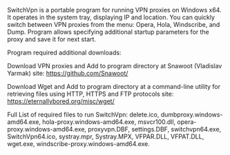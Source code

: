 SwitchVpn is a portable program for running VPN proxies on Windows x64.
It operates in the system tray, displaying IP and location. 
You can quickly switch between VPN proxies from the menu: Opera, Hola, Windscribe, and Dump.
Program allows specifying additional startup parameters for the proxy and save it for next start.

Program required additional downloads:

Download VPN proxies and Add to program directory at Snawoot (Vladislav Yarmak) site: 
https://github.com/Snawoot/

Download Wget and Add to program directory at a command-line utility for retrieving files using HTTP, HTTPS and FTP protocols site:
https://eternallybored.org/misc/wget/

Full List of required files to run SwitchVpn:
delete.ico,
dumbproxy.windows-amd64.exe,
hola-proxy.windows-amd64.exe,
msvcr100.dll,
opera-proxy.windows-amd64.exe,
proxyvpn.DBF,
settings.DBF,
switchvpn64.exe,
SwitchVpn64.ico,
systray.mpr,
Systray.MPX,
VFPAR.DLL,
VFPAT.DLL,
wget.exe,
windscribe-proxy.windows-amd64.exe.
